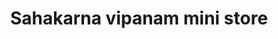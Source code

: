 ---
title: "Sahakarna vipanam mini store"
url: /thrissur/sahakarna-vipanam-mini-store/
shop: shop
---